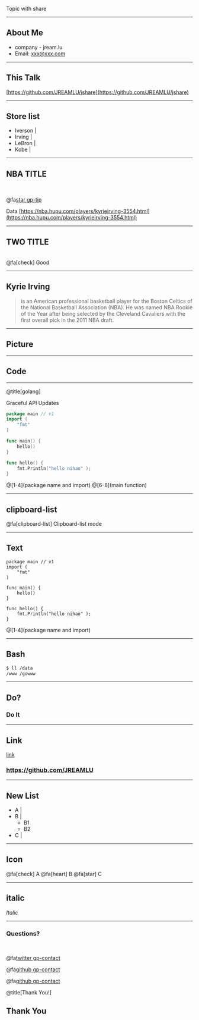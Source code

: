 Topic with share

---

## About Me

-   company - jream.lu
-   Email: xxx@xxx.com

---

## This Talk

[https://github.com/JREAMLU/jshare](https://github.com/JREAMLU/jshare)

---

## Store list

-   Iverson |
-   Irving |
-   LeBron |
-   Kobe |

---

## NBA TITLE

<br>

@fa[star gp-tip](Iverson)

Data [https://nba.hupu.com/players/kyrieirving-3554.html](https://nba.hupu.com/players/kyrieirving-3554.html)

---

## TWO TITLE

<br/>
@fa[check] Good

---

## Kyrie Irving

> is an American professional basketball player for the Boston Celtics of the National Basketball Association (NBA). He was named NBA Rookie of the Year after being selected by the Cleveland Cavaliers with the first overall pick in the 2011 NBA draft.

---

## Picture

<!-- ---?image=assets/image/xxx.png&size=auto 60%&color=white -->


---

## Code

---

@title[golang]

<p><span class="slide-title">Graceful API Updates</span></p>

```go
package main // v1
import (
    "fmt"
)

func main() {
    hello()
}

func hello() {
    fmt.Println("hello nihao" );
}
```

@[1-4](package name and import)
@[6-8](main function)

---

## clipboard-list

@fa[clipboard-list] Clipboard-list mode

---

## Text

```text
package main // v1
import (
    "fmt"
)

func main() {
    hello()
}

func hello() {
    fmt.Println("hello nihao" );
}
```
@[1-4](package name and import)

---

## Bash

```bash
$ ll /data
/www /gowww
```

---

## Do?

### Do It

---

## Link

[link](https://github.com/JREAMLU)

### https://github.com/JREAMLU

---

## New List 

-   A |
-   B |
    -   B1
    -   B2
-   C |

---

## Icon

@fa[check] A
@fa[heart] B
@fa[star] C

---

## italic

*Italic*

---

### Questions?

<br>

@fa[twitter gp-contact](@jream.lu)

@fa[github gp-contact](jream.lu)

@fa[github gp-contact](jream.lu)

<!-- ---?image=assets/image/gitpitch-audience.jpg&opacity=100 -->

@title[Thank You!]

## Thank You
